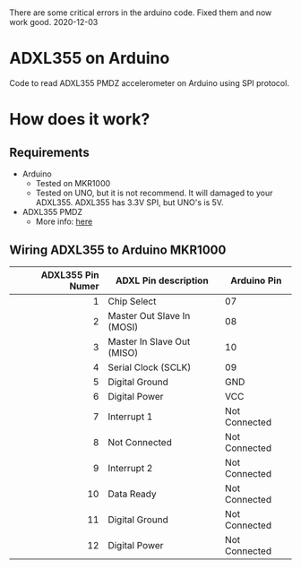 #
There are some critical errors in the arduino code.
Fixed them and now work good.
2020-12-03
# ADXL355 on Arduino

Code to read ADXL355 PMDZ accelerometer on Arduino using SPI protocol.

# How does it work?

## Requirements

* Arduino 
  * Tested on MKR1000
  * Tested on UNO, but it is not recommend. It will damaged to your ADXL355. ADXL355 has 3.3V SPI, but UNO's is 5V.
* ADXL355 PMDZ
  * More info: [here](https://wiki.analog.com/resources/eval/user-guides/eval-adicup360/hardware/adxl355)

## Wiring ADXL355 to Arduino MKR1000

| ADXL355 Pin Numer  | ADXL Pin description       | Arduino Pin   |
| -----------------: |----------------------------|---------------|
| 1                  | Chip Select                | 07            |
| 2                  | Master Out Slave In (MOSI) | 08            |
| 3                  | Master In Slave Out (MISO) | 10            |
| 4                  | Serial Clock (SCLK)        | 09            |
| 5                  | Digital Ground             | GND           |
| 6                  | Digital Power              | VCC           |
| 7                  | Interrupt 1                | Not Connected |
| 8                  | Not Connected              | Not Connected |
| 9                  | Interrupt 2                | Not Connected |
| 10                 | Data Ready                 | Not Connected |
| 11                 | Digital Ground             | Not Connected |
| 12                 | Digital Power              | Not Connected |
